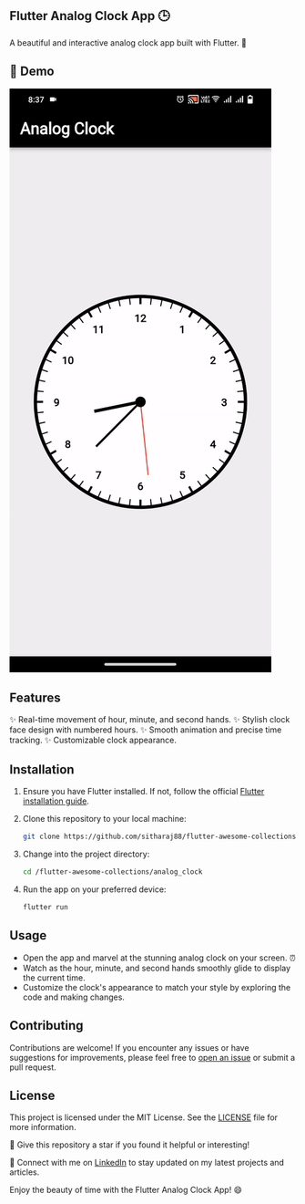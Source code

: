## Flutter Analog Clock App 🕒 

A beautiful and interactive analog clock app built with Flutter. 🌟

## 🎥 Demo

![](https://github.com/sitharaj88/flutter-awesome-collections/blob/main/analog_clock/flutter_analog_demo.gif.gif)

## Features

✨ Real-time movement of hour, minute, and second hands.
✨ Stylish clock face design with numbered hours.
✨ Smooth animation and precise time tracking.
✨ Customizable clock appearance.

## Installation

1. Ensure you have Flutter installed. If not, follow the official [Flutter installation guide](https://flutter.dev/docs/get-started/install).

2. Clone this repository to your local machine:

   ```bash
   git clone https://github.com/sitharaj88/flutter-awesome-collections.git
   ```

3. Change into the project directory:

   ```bash
   cd /flutter-awesome-collections/analog_clock
   ```

4. Run the app on your preferred device:

   ```bash
   flutter run
   ```

## Usage

- Open the app and marvel at the stunning analog clock on your screen. ⏰
- Watch as the hour, minute, and second hands smoothly glide to display the current time.
- Customize the clock's appearance to match your style by exploring the code and making changes.

## Contributing

Contributions are welcome! If you encounter any issues or have suggestions for improvements, please feel free to [open an issue](https://github.com/sitharaj88/flutter-awesome-collections/issues) or submit a pull request.

## License

This project is licensed under the MIT License. See the [LICENSE](https://github.com/sitharaj88/flutter-awesome-collections/blob/main/LICENSE) file for more information.

🌟 Give this repository a star if you found it helpful or interesting!

🔗 Connect with me on [LinkedIn](https://www.linkedin.com/in/sitharaj08) to stay updated on my latest projects and articles.

Enjoy the beauty of time with the Flutter Analog Clock App! 😄
